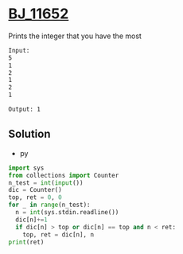# [BJ_11652](https://acmicpc.net/problem/11652)

Prints the integer that you have the most

```txt
Input:
5
1
2
1
2
1

Output: 1
```

## Solution

* py

```py
import sys
from collections import Counter
n_test = int(input())
dic = Counter()
top, ret = 0, 0
for _ in range(n_test):
  n = int(sys.stdin.readline())
  dic[n]+=1
  if dic[n] > top or dic[n] == top and n < ret:
    top, ret = dic[n], n
print(ret)
```
